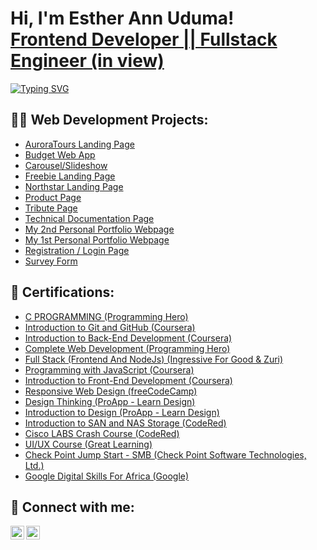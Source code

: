 <h1>Hi, I'm Esther Ann Uduma! <br/><a href="https://github.com/EstherUduma">Frontend Developer || Fullstack Engineer (in view)</a></h1>

<a href="https://git.io/typing-svg"><img src="https://readme-typing-svg.demolab.com?font=Fira+Code&size=22&pause=1000&color=0969DA&width=800&lines=  Esther+harnesses+the+power+of+future-forward+technology;With+a+vibrant+touch+of+femininity;Join+me+on+this+exciting+journey;as+we+shape+the+future+together!" alt="Typing SVG" /></a>

<h2>👨‍💻 Web Development Projects:</h2>

  - [AuroraTours Landing Page](https://github.com/EstherUduma/AuroraTours-Landing-Page)
  - [Budget Web App](https://github.com/EstherUduma/Budget-App)
  - [Carousel/Slideshow](https://github.com/EstherUduma/Introduction-to-Javascript-Week-6-and-7)
  - [Freebie Landing Page](https://github.com/EstherUduma/Freebie-landing-page-)
  - [Northstar Landing Page](https://github.com/EstherUduma/Northstar-landing-page)
  - [Product Page](https://github.com/EstherUduma/Product-Page)
  - [Tribute Page](https://github.com/EstherUduma/Tribute-Page)
  - [Technical Documentation Page](https://github.com/EstherUduma/Technical-Documentation-Page)
  - [My 2nd Personal Portfolio Webpage](https://github.com/EstherUduma/2nd-Personal-Portfolio-Webpage)
  - [My 1st Personal Portfolio Webpage](https://github.com/EstherUduma/1st-Personal-Portfolio-Webpage)
  - [Registration / Login Page](https://github.com/EstherUduma/Registration-Login-Form)
  - [Survey Form](https://github.com/EstherUduma/FreeCodeCampProject4)
  
 <h2>🏅 Certifications:</h2>

  - [C PROGRAMMING (Programming Hero)](https://app.programming-hero.com/certificates/PH21560)
  - [Introduction to Git and GitHub (Coursera)](https://www.coursera.org/account/accomplishments/certificate/TPJT98MVYBT3)
  - [Introduction to Back-End Development (Coursera)](https://www.coursera.org/account/accomplishments/certificate/5LL2YCRYLBBZ)
  - [Complete Web Development (Programming Hero)](https://app.programming-hero.com/certificates/PH18191)
  - [Full Stack (Frontend And NodeJs) (Ingressive For Good & Zuri)](https://w2pp.zuriboard.com/dashboard/certificate/369cce5d-e748-472c-a0df-5bd77a055b4e)
  - [Programming with JavaScript (Coursera)](https://www.coursera.org/account/accomplishments/certificate/4RB9ULN99ALA)
  - [Introduction to Front-End Development (Coursera)](https://www.coursera.org/account/accomplishments/certificate/UMQFVQ464SM2)
  - [Responsive Web Design (freeCodeCamp)](https://freecodecamp.org/certification/estherann/responsive-web-design)
  - [Design Thinking (ProApp - Learn Design)](https://proapp.design/certificate/JAS58QRH2AL09F1E81)
  - [Introduction to Design (ProApp - Learn Design)](https://proapp.design/certificate/JAS58QRKTVKZ7ESUFR)
  - [Introduction to SAN and NAS Storage (CodeRed)](https://codered.eccouncil.org/certificate/a5fe19a9-2900-4bdf-a061-a2a014e5c674)
  - [Cisco LABS Crash Course (CodeRed)](https://codered.eccouncil.org/certificate/20b60a6c-bafa-4056-bed9-d4366af218aa)
  - [UI/UX Course (Great Learning)](https://olympus1.mygreatlearning.com/course_certificate/BCOIGXRO)
  - [Check Point Jump Start - SMB (Check Point Software Technologies, Ltd.)](https://www.credly.com/badges/8c40d77f-d84e-4e48-9c9c-97729d83c4b9?source=linked_in_profile)
  - [Google Digital Skills For Africa (Google)](https://learndigital.withgoogle.com/link/1ar27gu2qdc)

<!--<h2> 🤔 I’m currently looking for a volunteer opportunity as a:</h2>
 - Frontend Developer <br/>
 - Junior Backend Developer <br/>
 Inorder to gain more practical experience.-->

<h2> 🤳 Connect with me:</h2>

[<img align="left" alt="EstherAnnUduma | Twitter" width="22px" src="https://cdn.jsdelivr.net/npm/simple-icons@v3/icons/twitter.svg" />][twitter]
[<img align="left" alt="JoshMadakor | LinkedIn" width="22px" src="https://cdn.jsdelivr.net/npm/simple-icons@v3/icons/linkedin.svg" />][linkedin]
<!--[<img align="left" alt="JoshMadakor | Instagram" width="22px" src="https://cdn.jsdelivr.net/npm/simple-icons@v3/icons/instagram.svg" />][instagram]-->

[twitter]: https://twitter.com/estherannuduma
[linkedin]: https://www.linkedin.com/in/esther-ann-uduma/

<!--

Here are some ideas to get you started:

- 🔭 I’m currently working on ...
- 🌱 I’m currently learning ...
- 👯 I’m looking to collaborate on ...
- 🤔 I’m looking for help with ...
- 💬 Ask me about ...
- 📫 How to reach me: ...
- 😄 Pronouns: ...
- ⚡ Fun fact: ...
-->
